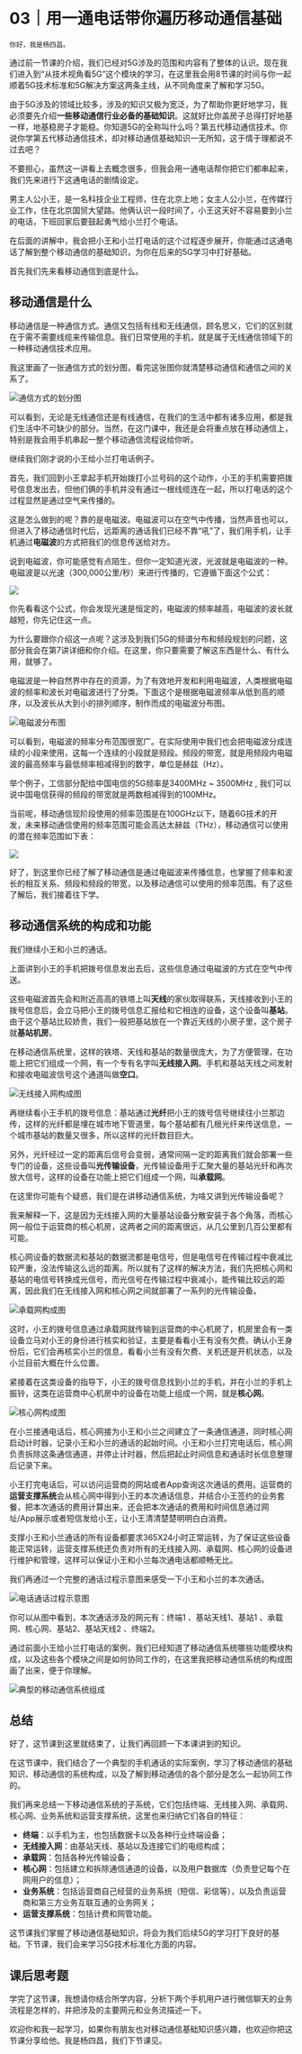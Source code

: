 # 03｜用一通电话带你遍历移动通信基础

    你好，我是杨四昌。

通过前一节课的介绍，我们已经对5G涉及的范围和内容有了整体的认识。现在我们进入到“从技术视角看5G”这个模块的学习，在这里我会用8节课的时间与你一起顺着5G技术标准和5G解决方案这两条主线，从不同角度来了解和学习5G。

由于5G涉及的领域比较多，涉及的知识又极为宽泛，为了帮助你更好地学习，我必须要先介绍**一些移动通信行业必备的基础知识**。这就好比你盖房子总得打好地基一样，地基稳房子才能稳。你知道5G的全称叫什么吗？第五代移动通信技术。你说你学第五代移动通信技术，却对移动通信基础知识一无所知，这于情于理都说不过去吧？

不要担心，虽然这一讲看上去概念很多，但我会用一通电话帮你把它们都串起来，我们先来进行下这通电话的剧情设定。

男主人公小王，是一名科技企业工程师，住在北京上地；女主人公小兰，在传媒行业工作，住在北京国贸大望路。他俩认识一段时间了，小王这天好不容易要到小兰的电话，下班回家后要鼓起勇气给小兰打个电话。

在后面的讲解中，我会把小王和小兰打电话的这个过程逐步展开，你能通过这通电话了解到整个移动通信的基础知识，为你在后来的5G学习中打好基础。

首先我们先来看移动通信到底是什么。

## 移动通信是什么

移动通信是一种通信方式。通信又包括有线和无线通信，顾名思义，它们的区别就在于需不需要线缆来传输信息。我们日常使用的手机，就是属于无线通信领域下的一种移动通信技术应用。

我这里画了一张通信方式的划分图，看完这张图你就清楚移动通信和通信之间的关系了。

![](https://static001.geekbang.org/resource/image/03/dd/03d6fb3d84bebf17b295888ea16996dd.jpg?wh=2284*1811 "通信方式的划分图")

可以看到，无论是无线通信还是有线通信，在我们的生活中都有诸多应用，都是我们生活中不可缺少的部分。当然，在这门课中，我还是会将重点放在移动通信上，特别是我会用手机串起一整个移动通信流程说给你听。

继续我们刚才说的小王给小兰打电话例子。

首先，我们回到小王拿起手机开始拨打小兰号码的这个动作，小王的手机需要把拨号信息发出去，但他们俩的手机并没有通过一根线缆连在一起，所以打电话的这个过程显然是通过空气来传播的。

这是怎么做到的呢？靠的是电磁波。电磁波可以在空气中传播，当然声音也可以，但进入了移动通信时代后，远距离的通话我们已经不靠“吼”了，我们用手机，让手机通过**电磁波**的方式把我们的信息传送给对方。

说到电磁波，你可能感觉有点陌生，但你一定知道光波，光波就是电磁波的一种。电磁波是以光速（300,000公里/秒）来进行传播的，它遵循下面这个公式：

![](https://static001.geekbang.org/resource/image/69/8a/69e645dc4ca4c62yy1e6492dcf80ea8a.png?wh=2244*1228)

你先看看这个公式，你会发现光速是恒定的，电磁波的频率越高，电磁波的波长就越短，你先记住这一点。

为什么要跟你介绍这一点呢？这涉及到我们5G的频谱分布和频段规划的问题，这部分我会在第7讲详细和你介绍。在这里，你只要需要了解这东西是什么、有什么用，就够了。

电磁波是一种自然界中存在的资源，为了有效地开发和利用电磁波，人类根据电磁波的频率和波长对电磁波进行了分类。下面这个是根据电磁波频率从低到高的顺序，以及波长从大到小的排列顺序，制作而成的电磁波分布图。

![](https://static001.geekbang.org/resource/image/2a/d7/2a8c6f581e530ed9cb472e1e9f254ed7.jpg?wh=2248x828 "电磁波分布图")

可以看到，电磁波的频率分布范围很宽广。在实际使用中我们也会把电磁波分成连续的小段来使用，这每一个连续的小段就是频段。频段的带宽，就是用频段内电磁波的最高频率与最低频率相减得到的数字，单位是赫兹（Hz）。

举个例子，工信部分配给中国电信的5G频率是3400MHz ~ 3500MHz , 我们可以说中国电信获得的频段的带宽就是两数相减得到的100MHz。

当前呢，移动通信现阶段使用的频率范围是在100GHz以下，随着6G技术的开发，未来移动通信使用的频率范围可能会高达太赫兹（THz），移动通信可以使用的潜在频率范围如下表：

![](https://static001.geekbang.org/resource/image/05/a8/05906bba608424bea244bba9d8c18aa8.jpg?wh=2084x839)

好了，到这里你已经了解了移动通信是通过电磁波来传播信息，也掌握了频率和波长的相互关系、频段和频段的带宽，以及移动通信可以使用的频率范围。有了这些了解后，我们接着往下学。

## 移动通信系统的构成和功能

我们继续小王和小兰的通话。

上面讲到小王的手机把拨号信息发出去后，这些信息通过电磁波的方式在空气中传送。

这些电磁波首先会和附近高高的铁塔上叫**天线**的家伙取得联系，天线接收到小王的拨号信息后，会立马把小王的拨号信息汇报给和它相连的设备，这个设备叫**基站**。由于这个基站比较娇贵，我们一般把基站放在一个靠近天线的小房子里，这个房子就**基站机房**。

在移动通信系统里，这样的铁塔、天线和基站的数量很庞大，为了方便管理，在功能上把它们组成一个网，有一个专有名字叫**无线接入网**。手机和基站天线之间发射和接收电磁波信号这个通道叫做**空口**。

![](https://static001.geekbang.org/resource/image/09/76/095e56e789c3d36a53e21cbd9bf17d76.jpg?wh=2248x1265 "无线接入网构成图")

再继续看小王手机的拨号信息：基站通过**光纤**把小王的拨号信号继续往小兰那边传，这样的光纤都是埋在城市地下管道里，每个基站都有几根光纤来传送信息，一个城市基站的数量又很多，所以这样的光纤数目巨大。

另外，光纤经过一定的距离后信号会变弱，通常间隔一定的距离我们就会部署一些专门的设备，这些设备叫**光传输设备**，光传输设备用于汇聚大量的基站光纤和再次放大信号，这样的设备在功能上把它们组成一个网，叫**承载网**。

在这里你可能有个疑惑，我们是在讲移动通信系统，为啥又讲到光传输设备呢？

我来解释一下，这是因为无线接入网的大量基站设备分散安装于各个角落，而核心网一般位于运营商的核心机房，这两者之间的距离很远，从几公里到几百公里都有可能。

核心网设备的数据流和基站的数据流都是电信号，但是电信号在传输过程中衰减比较严重，没法传输这么远的距离。所以就有了这样的解决方法，我们先把核心网和基站的电信号转换成光信号，而光信号在传输过程中衰减小，能传输比较远的距离，因此我们在无线接入网和核心网之间就部署了一系列的光传输设备。

![](https://static001.geekbang.org/resource/image/42/c6/42c0df350716a5660b83a7f3b2c887c6.jpg?wh=2248x1265 "承载网构成图")

这时，小王的拨号信息通过承载网就传输到运营商的中心机房了，机房里会有一类设备立马对小王的身份进行核实和验证，主要是看看小王有没有欠费。确认小王身份后，它们会再核实小兰的信息，看看小兰有没有欠费、关机还是开机状态，以及小兰目前大概在什么位置。

紧接着在这类设备的指导下，小王的拨号信息找到小兰的手机，并在小兰的手机上振铃，这类在运营商中心机房中的设备在功能上组成一个网，就是**核心网**。

![](https://static001.geekbang.org/resource/image/ab/36/abc5f9b165a0e46d3a8624155eyy4436.jpg?wh=2248x1265 "核心网构成图")

在小兰接通电话后，核心网接为小王和小兰之间建立了一条通信通道，同时核心网启动计时器，记录小王和小兰的通话的起始时间。小王和小兰打完电话后，核心网负责拆除这条通信通道，并停止计时器，然后把起止时间信息和通话时长信息整理后记录下来。

小王打完电话后，可以访问运营商的网站或者App查询这次通话的费用。运营商的**运营支撑系统**会从核心网中得到小王的本次通话信息，并结合小王签约的业务套餐，把本次通话的费用计算出来，还会把本次通话的费用和时间信息通过网址/App展示或者短信发给小王，让小王清清楚楚明明白白消费。

支撑小王和小兰通话的所有设备都要求365X24小时正常运转，为了保证这些设备能正常运转，运营支撑系统还负责对所有的无线接入网、承载网、核心网的设备进行维护和管理，这样可以保证小王和小兰每次通电话都顺畅无比。

我们再通过一个完整的通话过程示意图来感受一下小王和小兰的本次通话。

![](https://static001.geekbang.org/resource/image/7c/a2/7c046ba70623yyac4f96ae36cb247ea2.jpg?wh=2248x1265 "电话通话过程示意图")

你可以从图中看到，本次通话涉及的网元有：终端1 、基站天线1、基站1 、承载网、核心网、基站2、基站天线2 、终端2。

通过前面小王给小兰打电话的案例，我们已经知道了移动通信系统哪些功能模块构成，以及这些各个模块之间是如何协同工作的，在这里我把移动通信系统的构成图画了出来，便于你理解。

![](https://static001.geekbang.org/resource/image/7c/d9/7cbccyyf829a6223f63a452c43ec4cd9.jpg?wh=2248x832 "典型的移动通信系统组成")

## 总结

好了，这节课到这里就结束了，让我们再回顾一下本课讲到的知识。

在这节课中，我们结合了一个典型的手机通话的实际案例，学习了移动通信的基础知识、移动通信的系统构成，以及了解到移动通信的各个部分是怎么一起协同工作的。

我们再来总结一下移动通信系统的子系统，它们包括终端、无线接入网、承载网、核心网、业务系统和运营支撑系统，这里也来归纳它们各自的特征：

*   **终端**：以手机为主，也包括数据卡以及各种行业终端设备；
*   **无线接入网**：由基站天线、基站以及连接它们的电缆构成；
*   **承载网**：包括各种光传输设备；
*   **核心网**：包括建立和拆除通信通道的设备，以及用户数据库（负责登记每个在网用户的信息）；
*   **业务系统**：包括运营商自己经营的业务系统（短信、彩信等），以及负责运营商和第三方业务互联互通的业务网关；
*   **运营支撑系统**：包括计费和网管功能。

这节课我们掌握了移动通信基础知识，将会为我们后续5G的学习打下良好的基础。下节课，我们会来学习5G技术标准化方面的内容。

## 课后思考题

学完了这节课，我想请你结合所学内容，分析下两个手机用户进行微信聊天的业务流程是怎样的，并把涉及的主要网元和业务流描述一下。

欢迎你和我一起学习，如果你有朋友也对移动通信基础知识感兴趣，也欢迎你把这节课分享给他。我是杨四昌，我们下节课见。
    